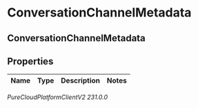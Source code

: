 # ConversationChannelMetadata

## ConversationChannelMetadata

## Properties

|Name | Type | Description | Notes|
|------------ | ------------- | ------------- | -------------|



_PureCloudPlatformClientV2 231.0.0_
